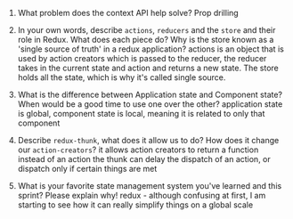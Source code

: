 1. What problem does the context API help solve?
Prop drilling

1. In your own words, describe `actions`, `reducers` and the `store` and their role in Redux. What does each piece do? Why is the store known as a 'single source of truth' in a redux application?
actions is an object that is used by action creators which is passed to the reducer, the reducer takes in the current state and action and returns a new state. The store holds all the state, which is why it's called single source.

1. What is the difference between Application state and Component state? When would be a good time to use one over the other?
application state is global, component state is local, meaning it is related to only that component

1. Describe `redux-thunk`, what does it allow us to do? How does it change our `action-creators`?
it allows action creators to return a function instead of an action
the thunk can delay the dispatch of an action, or dispatch only if certain things are met

1. What is your favorite state management system you've learned and this sprint? Please explain why!
redux - although confusing at first, I am starting to see how it can really simplify things on a global scale
